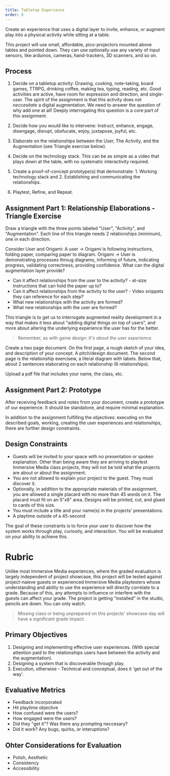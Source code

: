 ```yaml
---
title: Tabletop Experience
order: 6
---
```


Create an experience that uses a digital layer to invite, enhance, or augment play into a physical activity while sitting at a table.

This project will use small, affordable, pico-projectors mounted above tables and pointed down. They can use optionally use any variety of input sensors, like arduinos, cameras, hand-trackers, 3D scanners, and so on.

## Process

1. Decide on a tabletop activity: Drawing, cooking, note-taking, board games, TTRPG, drinking coffee, making tea, typing, reading, etc.
Good activities are active, have room for expression and direction, and single-user.
The spirit of the assignment is that this activity does not *neccesitate* a digital augmentation. We need to answer the question of why add one at all! Deeply interrogating this question is a core part of this assignment.

2. Decide how you would like to intervene: Instruct, enhance, engage, disengage, disrupt, obsfucate, enjoy, juxtapose, joyful, etc.
3. Elaborate on the relationships between the User, The Activity, and the Augmentation (see Triangle exercise below).
4. Decide on the technology stack. This can be as simple as a video that plays down at the table, with no systematic interactivity required.
5. Create a proof-of-concept prototype(s) that demonstrate: 1. Working technology stack and 2. Establishing and communicating the relationships.
6. Playtest, Refine, and Repeat.

## Assignment Part 1: Relationship Elaborations - Triangle Exercise

Draw a triangle with the three points labeled "User", "Activity", and "Augmentation". Each line of this triangle needs 2 relationships (minimum), one in each direction.

Consider User and Origami: A user -> Origami is following instructions, folding paper, comparing paper to diagram. Origami -> User is demonstrating processes throug diagrams, informing of future, indicating progress, validating correctness, providing confidence.
What can the digital augmentation layer provide?
- Can it affect relationships from the user to the activity? - at-size instructions that can hold the paper up to? 
- Can it affect relationships from the activity to the user? - Video snippets they can reference for each step?
- What new relationships with the activity are formed?
- What new relationships with the user are formed?

This triangle is to get us to interrogate augmented reality development in a way that makes it less about "adding digital things on top of users", and more about altering the underlying experience the user has for the better.

> Remember, as with game design: *It's about the user experience.*

Create a two page document.
On the first page, a rough sketch of your idea, and description of your concept. A pitch/design document.
The second page is the relationship exercisew, a literal diagram with labels. Below that, about 2 sentences elaborating on each relationship (6 relationships).

Upload a pdf file that includes your name, the class, etc.

## Assignment Part 2: Prototype
After receiving feedback and notes from your document, create a prototype of our experience. It should be standalone, and require minimal explanation.

In addition to the assignment fulfilling the objectives: executing on the described goals, working, creating the user experiences and relationships, there are further design constraints.

## Design Constraints
- Guests will be invited to your space with no presentation or spoken explanation. Other than being aware they are arriving to playtest Immersive Media class projects, they will not be told what the projects are about or about the assignment.
- You are not allowed to explain your project to the guest. They must discover it.
- Optionally, in addition to the appropriate materials of the assignment, you are allowed a single placard with no more than 45 words on it. The placard must fit on an 5"x8" area. Designs will be printed, cut, and glued to cards of this size.
- You must include a title and your name(s) in the projects' presentations.
- A playtime outside of a 45-second 

The goal of these constrants is to force your user to discover how the system works through play, curiosity, and interaction. You will be evaluated on your ability to achieve this.

# Rubric
Unlike most Immersive Media experiences, where the graded evaluation is largely independent of project showcase, this project will be tested against project-naieve guests or experienced Immersive Media playtesters whose understanding and ability to use the experience will directly correlate to a grade.
Because of this, any attempts to influence or interfere with the guests can affect your grade. The project is getting "installed" in the studio, pencils are down. You can only watch.

> Missing class or being unprepared on this projects' showcase day will have a significant grade impact.

## Primary Objectives
1. Designing and implementing effective user experiences. (With special attention paid to the relationships users have between the activity and the augmentation).
2. Designing a system that is discoverable through play.
3. Execution, otherwise - Technical and conceptual, does it 'get out of the way'.

## Evaluative Metrics
- Feedback incorporated
- Hit playtime objective
- How confused were the users?
- How engaged were the users?
- Did they "get it"? Was there any prompting neccesary?
- Did it work? Any bugs, quirks, or interuptions?

## Ohter Considerations for Evaluation
- Polish, Aesthetic
- Consistency
- Accessibility
